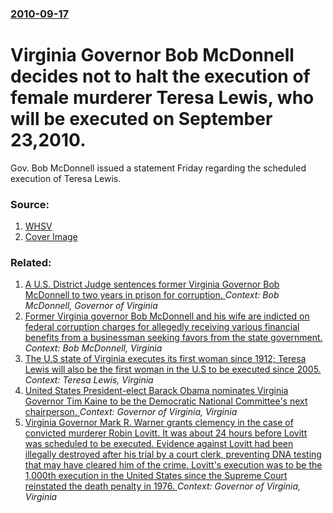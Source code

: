 ### [2010-09-17](/news/2010/09/17/index.md)

# Virginia Governor Bob McDonnell decides not to halt the execution of female murderer Teresa Lewis, who will be executed on September 23,2010.

Gov. Bob McDonnell issued a statement Friday regarding the scheduled execution of Teresa Lewis.


### Source:

1. [WHSV](http://www.whsv.com/news/headlines/103174994.html)
1. [Cover Image](http://media.graytvinc.com/images/488*315/TeresaWilsonLewis.jpg)

### Related:

1. [A U.S. District Judge sentences former Virginia Governor Bob McDonnell to two years in prison for corruption. ](/news/2015/01/6/a-u-s-district-judge-sentences-former-virginia-governor-bob-mcdonnell-to-two-years-in-prison-for-corruption.md) _Context: Bob McDonnell, Governor of Virginia_
2. [Former Virginia governor Bob McDonnell and his wife are indicted on federal corruption charges for allegedly receiving various financial benefits from a businessman seeking favors from the state government. ](/news/2014/01/21/former-virginia-governor-bob-mcdonnell-and-his-wife-are-indicted-on-federal-corruption-charges-for-allegedly-receiving-various-financial-ben.md) _Context: Bob McDonnell, Virginia_
3. [The U.S state of Virginia executes its first woman since 1912; Teresa Lewis will also be the first woman in the U.S to be executed since 2005. ](/news/2010/09/23/the-u-s-state-of-virginia-executes-its-first-woman-since-1912-teresa-lewis-will-also-be-the-first-woman-in-the-u-s-to-be-executed-since-200.md) _Context: Teresa Lewis, Virginia_
4. [ United States President-elect Barack Obama nominates Virginia Governor Tim Kaine to be the Democratic National Committee's next chairperson. ](/news/2009/01/4/united-states-president-elect-barack-obama-nominates-virginia-governor-tim-kaine-to-be-the-democratic-national-committee-s-next-chairperson.md) _Context: Governor of Virginia, Virginia_
5. [ Virginia Governor Mark R. Warner grants clemency in the case of convicted murderer Robin Lovitt. It was about 24 hours before Lovitt was scheduled to be executed. Evidence against Lovitt had been illegally destroyed after his trial by a court clerk, preventing DNA testing that may have cleared him of the crime. Lovitt's execution was to be the 1,000th execution in the United States since the Supreme Court reinstated the death penalty in 1976. ](/news/2005/11/29/virginia-governor-mark-r-warner-grants-clemency-in-the-case-of-convicted-murderer-robin-lovitt-it-was-about-24-hours-before-lovitt-was-sc.md) _Context: Governor of Virginia, Virginia_
